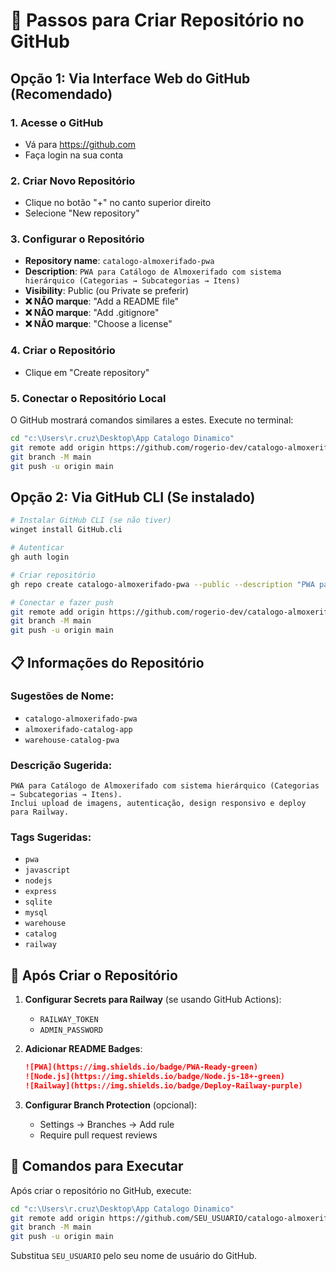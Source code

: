 # 🚀 Passos para Criar Repositório no GitHub

## Opção 1: Via Interface Web do GitHub (Recomendado)

### 1. Acesse o GitHub
- Vá para https://github.com
- Faça login na sua conta

### 2. Criar Novo Repositório
- Clique no botão "+" no canto superior direito
- Selecione "New repository"

### 3. Configurar o Repositório
- **Repository name**: `catalogo-almoxerifado-pwa`
- **Description**: `PWA para Catálogo de Almoxerifado com sistema hierárquico (Categorias → Subcategorias → Itens)`
- **Visibility**: Public (ou Private se preferir)
- **❌ NÃO marque**: "Add a README file"
- **❌ NÃO marque**: "Add .gitignore"
- **❌ NÃO marque**: "Choose a license"

### 4. Criar o Repositório
- Clique em "Create repository"

### 5. Conectar o Repositório Local
O GitHub mostrará comandos similares a estes. Execute no terminal:

```bash
cd "c:\Users\r.cruz\Desktop\App Catalogo Dinamico"
git remote add origin https://github.com/rogerio-dev/catalogo-almoxerifado-pwa.git
git branch -M main
git push -u origin main
```

## Opção 2: Via GitHub CLI (Se instalado)

```bash
# Instalar GitHub CLI (se não tiver)
winget install GitHub.cli

# Autenticar
gh auth login

# Criar repositório
gh repo create catalogo-almoxerifado-pwa --public --description "PWA para Catálogo de Almoxerifado com sistema hierárquico"

# Conectar e fazer push
git remote add origin https://github.com/rogerio-dev/catalogo-almoxerifado-pwa.git
git branch -M main
git push -u origin main
```

## 📋 Informações do Repositório

### Sugestões de Nome:
- `catalogo-almoxerifado-pwa`
- `almoxerifado-catalog-app`
- `warehouse-catalog-pwa`

### Descrição Sugerida:
```
PWA para Catálogo de Almoxerifado com sistema hierárquico (Categorias → Subcategorias → Itens). 
Inclui upload de imagens, autenticação, design responsivo e deploy para Railway.
```

### Tags Sugeridas:
- `pwa`
- `javascript`
- `nodejs`
- `express`
- `sqlite`
- `mysql`
- `warehouse`
- `catalog`
- `railway`

## 🔗 Após Criar o Repositório

1. **Configurar Secrets para Railway** (se usando GitHub Actions):
   - `RAILWAY_TOKEN`
   - `ADMIN_PASSWORD`

2. **Adicionar README Badges**:
   ```markdown
   ![PWA](https://img.shields.io/badge/PWA-Ready-green)
   ![Node.js](https://img.shields.io/badge/Node.js-18+-green)
   ![Railway](https://img.shields.io/badge/Deploy-Railway-purple)
   ```

3. **Configurar Branch Protection** (opcional):
   - Settings → Branches → Add rule
   - Require pull request reviews

## 🚀 Comandos para Executar

Após criar o repositório no GitHub, execute:

```bash
cd "c:\Users\r.cruz\Desktop\App Catalogo Dinamico"
git remote add origin https://github.com/SEU_USUARIO/catalogo-almoxerifado-pwa.git
git branch -M main
git push -u origin main
```

Substitua `SEU_USUARIO` pelo seu nome de usuário do GitHub.
